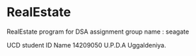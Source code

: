 # RealEstate
RealEstate program for DSA assignment
group name : seagate

UCD student ID        Name
14209050              U.P.D.A Uggaldeniya.
